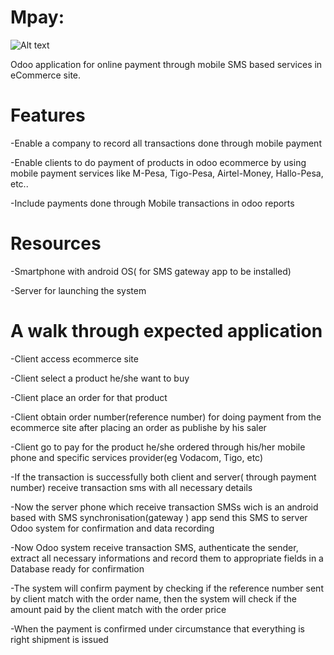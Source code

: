 # Mpay:

![Alt text](https://github.com/yezyilomo/Mpay/blob/master/mpay_logo.png?raw=true "Optional Title")

 Odoo application for online payment through mobile SMS based services in eCommerce site.

# Features

  -Enable a company to record all transactions done through mobile payment

  -Enable clients to do payment of products in odoo ecommerce by using mobile payment services like M-Pesa, Tigo-Pesa, Airtel-Money, Hallo-Pesa, etc..

  -Include payments done through Mobile transactions in odoo reports


# Resources
  -Smartphone with android OS( for SMS gateway app to be installed)

  -Server for launching the system

# A walk through expected application

  -Client access ecommerce site

  -Client select a product he/she want to buy

  -Client place an order for that product

  -Client obtain order number(reference number) for doing payment from the ecommerce site after placing an order as publishe by his saler

  -Client go to pay for the product he/she ordered through his/her mobile phone and specific services provider(eg Vodacom, Tigo, etc)

  -If the transaction is successfully both client and server( through payment number) receive transaction sms with all necessary details

  -Now the server phone which receive transaction SMSs wich is an android based with SMS synchronisation(gateway ) app send this SMS to server Odoo system for confirmation and data recording

  -Now Odoo system receive transaction SMS, authenticate the sender, extract all necessary informations and record them to appropriate fields in a Database ready for confirmation

  -The system will confirm payment by checking if the reference number sent by client match with the order name, then the system will check if the amount paid by the client match with the order price

  -When the payment is confirmed under circumstance that everything is right shipment is issued
